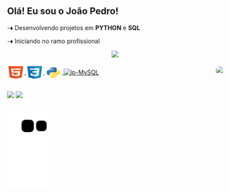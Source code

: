 ## Olá! Eu sou o João Pedro!

-♦ Desenvolvendo projetos em **PYTHON** e **SQL**

-♦ Iniciando no ramo profissional

<div align="center">
  <a href="https://github.com/JoaoPedroRMatias">
  <img height="180em" src="https://github-readme-stats.vercel.app/api?username=JoaoPedroRMatias&show_icons=true&theme=dark&include_all_commits=true&count_private=true"/>
</div>
  
<div style="display: inline_block"><br>
  <img align="center" alt="jp-HTML" height="30" width="40" src="https://raw.githubusercontent.com/devicons/devicon/master/icons/html5/html5-original.svg">
  <img align="center" alt="jp-CSS" height="30" width="40" src="https://raw.githubusercontent.com/devicons/devicon/master/icons/css3/css3-original.svg">
  <img align="center" alt="jp-Python" height="30" width="40" src="https://raw.githubusercontent.com/devicons/devicon/master/icons/python/python-original.svg">
  <img align="center" alt="jp-MySQL" height="30" width="40" src="https://cdn.jsdelivr.net/gh/devicons/devicon/icons/mysql/mysql-plain.svg">
  <img align="right" height="150" style="border-radius:50px;" src="https://lh3.googleusercontent.com/xDhYnTkcWJrJjA2eJPsk-Eivm1I2VWAyvSVAErblfIyUPUL-ItO9dOxTbQ4kcqvCHtKCe8AQKM6DNhyLrcR_3pwbz-jiWrVaPg7Ss51vm9IzE_Er57UbmTR3_f__iTYndvnaFWauc7NmvZwMGbvg-p5lX_j_eg2ws810hVqYp68aKP9HLpOnosSM14nKltzVdAzs-V52RLWnEsB0zn2a4DMSxKR6soIbwFU7tXBdceh3-48xSfjASQiXk7gxvSNw0R-grEwtpryr8KqsYrK9Qa7jTy5ZpgbJ21VQ1EcgP-d0I5G9x0peTqliGhIlEEwYrqH8Q_8a_8lWAjwyPBAlTSP91aKJzJx4mh_xxNuGJlsFyJz9_W4_oOZSTWvtuzGq-7ap371PdiXVcCy6ebXSm0ZeYq3C4pkmsnoUPvsdrYihxSjXmVUMZBc3whWzS9j_BzA_uUdlg77J5CTXSA_5dHPwKbmvtRUdx02bL4vpou8MvLobE1FLFZkx-_EglXJd6MnXYUdXPhvWIJQapYYpchvc1JliQasVCQSJB2YiCdcF1chahXtH4emZQu9wYgmv2VdFNSEKDqdch7DE6SnpWM4eDoTcOycCKrdeGQfW_w2drEcZpFVAbBKjY3jOiR7Iu3-4uIejSJKaJGWurHEzS8Uc3jD6A7DwlZEDh_Fkx_6fvRCzYtG0nnyv00QnxHDUxHNmD_Yj9tsUYLyiV5Kna2KOjw=s418-no?authuser=0">
</div>
  
 ##
  
 <div>
  <a href="https://www.instagram.com/sou.apenas.o.joao/" target="_blank"><img src="https://img.shields.io/badge/-Instagram-%23E4405F?style=for-the-badge&logo=instagram&logoColor=white" target="_blank"></a>
  <a href="https://www.linkedin.com/in/jo%C3%A3o-pedro-rodrigues-matias-41650a1aa/R" target="_blank"><img src="https://img.shields.io/badge/LinkedIn-0077B5?style=for-the-badge&logo=linkedin&logoColor=white" target="_blank"></a>
   
  ![Snake animation](https://github.com/rafaballerini/rafaballerini/blob/output/github-contribution-grid-snake.svg)
 </div>
